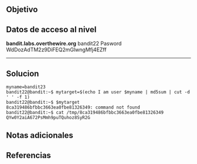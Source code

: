 ## Objetivo

## Datos de acceso al nivel
**bandit.labs.overthewire.org**
bandit22
Pasword
WdDozAdTM2z9DiFEQ2mGlwngMfj4EZff
****** 
## Solucion
```shell
myname=bandit23
bandit22@bandit:~$ mytarget=$(echo I am user $myname | md5sum | cut -d ' ' -f 1) 
bandit22@bandit:~$ $mytarget
8ca319486bfbbc3663ea0fbe81326349: command not found
bandit22@bandit:~$ cat /tmp/8ca319486bfbbc3663ea0fbe81326349
QYw0Y2aiA672PsMmh9puTQuhoz8SyR2G

```
## Notas adicionales 

## Referencias